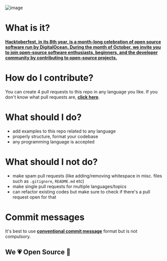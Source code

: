 ![image](https://user-images.githubusercontent.com/46562212/135563888-44eacec8-3a7a-4444-88d0-d80593aabd68.png)

# What is it?
**[Hacktoberfest, in its 8th year, is a month-long celebration of open source software run by DigitalOcean. During the month of October, we invite you to join open-source software enthusiasts, beginners, and the developer community by contributing to open-source projects.](https://hacktoberfest.digitalocean.com)**

# How do I contribute?
You can create 4 pull requests to this repo in any language you like. If you don't know what pull requests are, **[click here](https://opensource.com/article/19/7/create-pull-request-github)**.

# What should I do?
- add examples to this repo related to any language
- properly structure, format your codebase
- any programming language is accepted

# What should I not do?
- make spam pull requests (like adding/removing whitespace in misc. files such as `.gitignore`, `README.md` etc)
- make single pull requests for multiple languages/topics
- can refactor existing codes but make sure to check if there's a pull request open for that

# Commit messages
It's best to use **[conventional commit message](https://ccm.snowflakedev.org)** format but is not compulsory.

## We 💗 Open Source 🎉

